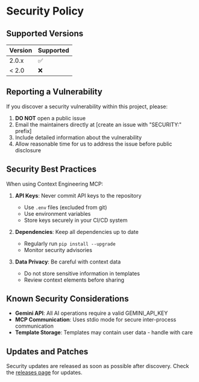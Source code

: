 # Security Policy

## Supported Versions

| Version | Supported          |
| ------- | ------------------ |
| 2.0.x   | :white_check_mark: |
| < 2.0   | :x:                |

## Reporting a Vulnerability

If you discover a security vulnerability within this project, please:

1. **DO NOT** open a public issue
2. Email the maintainers directly at [create an issue with "SECURITY:" prefix]
3. Include detailed information about the vulnerability
4. Allow reasonable time for us to address the issue before public disclosure

## Security Best Practices

When using Context Engineering MCP:

1. **API Keys**: Never commit API keys to the repository
   - Use `.env` files (excluded from git)
   - Use environment variables
   - Store keys securely in your CI/CD system

2. **Dependencies**: Keep all dependencies up to date
   - Regularly run `pip install --upgrade`
   - Monitor security advisories

3. **Data Privacy**: Be careful with context data
   - Do not store sensitive information in templates
   - Review context elements before sharing

## Known Security Considerations

- **Gemini API**: All AI operations require a valid GEMINI_API_KEY
- **MCP Communication**: Uses stdio mode for secure inter-process communication
- **Template Storage**: Templates may contain user data - handle with care

## Updates and Patches

Security updates are released as soon as possible after discovery. Check the [releases page](https://github.com/Enushin/context-engineering-MCP/releases) for updates.